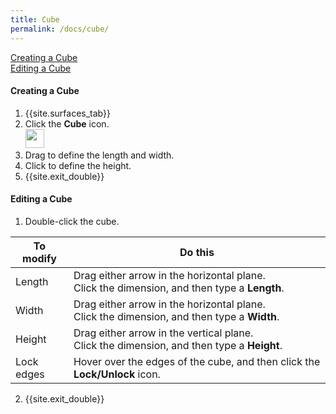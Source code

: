 ```yaml
---
title: Cube
permalink: /docs/cube/
---
```


[Creating a Cube](https://github.com/documentationdemo/documentationdemo.github.io/blob/master/_docs/cube.md#creating-a-cube)<br>[Editing a Cube](https://github.com/documentationdemo/documentationdemo.github.io/blob/master/_docs/cube.md#editing-a-cube)

#### Creating a Cube

1. {{site.surfaces_tab}}
2. Click the **Cube** icon.<br><img src="https://documentationdemo.github.io/img/ribbonPrimitiveCube-80@2x.png" width="30" height="30" />
3. Drag to define the length and width.
4. Click to define the height.
5. {{site.exit_double}}

#### Editing a Cube

1. Double-click the cube.

To modify | Do this
--- | ---
Length | Drag either arrow in the horizontal plane.<br>Click the dimension, and then type a **Length**.
Width | Drag either arrow in the horizontal plane.<br>Click the dimension, and then type a **Width**.
Height | Drag either arrow in the vertical plane.<br>Click the dimension, and then type a **Height**.
Lock edges | Hover over the edges of the cube, and then click the **Lock/Unlock** icon.

2. {{site.exit_double}}
